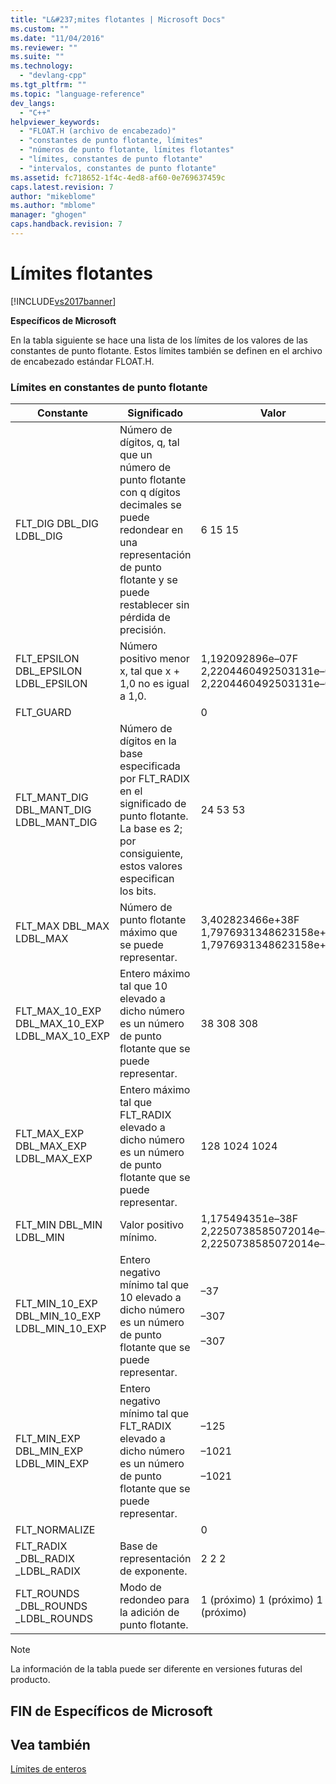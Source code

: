 ```yaml
---
title: "L&#237;mites flotantes | Microsoft Docs"
ms.custom: ""
ms.date: "11/04/2016"
ms.reviewer: ""
ms.suite: ""
ms.technology: 
  - "devlang-cpp"
ms.tgt_pltfrm: ""
ms.topic: "language-reference"
dev_langs: 
  - "C++"
helpviewer_keywords: 
  - "FLOAT.H (archivo de encabezado)"
  - "constantes de punto flotante, límites"
  - "números de punto flotante, límites flotantes"
  - "límites, constantes de punto flotante"
  - "intervalos, constantes de punto flotante"
ms.assetid: fc718652-1f4c-4ed8-af60-0e769637459c
caps.latest.revision: 7
author: "mikeblome"
ms.author: "mblome"
manager: "ghogen"
caps.handback.revision: 7
---
```

# L&#237;mites flotantes
[!INCLUDE[vs2017banner](../assembler/inline/includes/vs2017banner.md)]

**Específicos de Microsoft**  
  
 En la tabla siguiente se hace una lista de los límites de los valores de las constantes de punto flotante.  Estos límites también se definen en el archivo de encabezado estándar FLOAT.H.  
  
### Límites en constantes de punto flotante  
  
|Constante|Significado|Valor|  
|---------------|-----------------|-----------|  
|FLT\_DIG DBL\_DIG LDBL\_DIG|Número de dígitos, q, tal que un número de punto flotante con q dígitos decimales se puede redondear en una representación de punto flotante y se puede restablecer sin pérdida de precisión.|6 15 15|  
|FLT\_EPSILON DBL\_EPSILON LDBL\_EPSILON|Número positivo menor x, tal que x \+ 1,0 no es igual a 1,0.|1,192092896e–07F 2,2204460492503131e–016 2,2204460492503131e–016|  
|FLT\_GUARD||0|  
|FLT\_MANT\_DIG DBL\_MANT\_DIG LDBL\_MANT\_DIG|Número de dígitos en la base especificada por FLT\_RADIX en el significado de punto flotante.  La base es 2; por consiguiente, estos valores especifican los bits.|24 53 53|  
|FLT\_MAX DBL\_MAX LDBL\_MAX|Número de punto flotante máximo que se puede representar.|3,402823466e\+38F 1,7976931348623158e\+308 1,7976931348623158e\+308|  
|FLT\_MAX\_10\_EXP DBL\_MAX\_10\_EXP LDBL\_MAX\_10\_EXP|Entero máximo tal que 10 elevado a dicho número es un número de punto flotante que se puede representar.|38 308 308|  
|FLT\_MAX\_EXP DBL\_MAX\_EXP LDBL\_MAX\_EXP|Entero máximo tal que FLT\_RADIX elevado a dicho número es un número de punto flotante que se puede representar.|128 1024 1024|  
|FLT\_MIN DBL\_MIN LDBL\_MIN|Valor positivo mínimo.|1,175494351e–38F 2,2250738585072014e–308 2,2250738585072014e–308|  
|FLT\_MIN\_10\_EXP DBL\_MIN\_10\_EXP LDBL\_MIN\_10\_EXP|Entero negativo mínimo tal que 10 elevado a dicho número es un número de punto flotante que se puede representar.|–37<br /><br /> –307<br /><br /> –307|  
|FLT\_MIN\_EXP DBL\_MIN\_EXP LDBL\_MIN\_EXP|Entero negativo mínimo tal que FLT\_RADIX elevado a dicho número es un número de punto flotante que se puede representar.|–125<br /><br /> –1021<br /><br /> –1021|  
|FLT\_NORMALIZE||0|  
|FLT\_RADIX \_DBL\_RADIX \_LDBL\_RADIX|Base de representación de exponente.|2 2 2|  
|FLT\_ROUNDS \_DBL\_ROUNDS \_LDBL\_ROUNDS|Modo de redondeo para la adición de punto flotante.|1 \(próximo\) 1 \(próximo\) 1 \(próximo\)|  
  
> [!NOTE]
>  La información de la tabla puede ser diferente en versiones futuras del producto.  
  
## FIN de Específicos de Microsoft  
  
## Vea también  
 [Límites de enteros](../cpp/integer-limits.md)